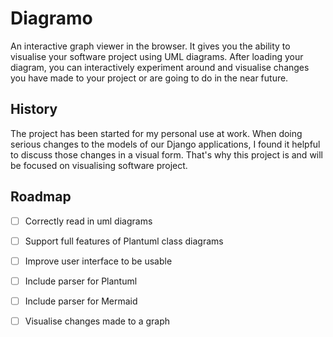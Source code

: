 Diagramo
========

An interactive graph viewer in the browser. It gives you the ability to visualise your software project using UML diagrams. After loading your diagram, you can interactively experiment around and visualise changes you have made to your project or are going to do in the near future.


History
-------

The project has been started for my personal use at work. When doing serious changes to the models of our Django applications, I found it helpful to discuss those changes in a visual form. That's why this project is and will be focused on visualising software project.


Roadmap
-------

- [ ] Correctly read in uml diagrams
- [ ] Support full features of Plantuml class diagrams
- [ ] Improve user interface to be usable
- [ ] Include parser for Plantuml
- [ ] Include parser for Mermaid
- [ ] Visualise changes made to a graph

